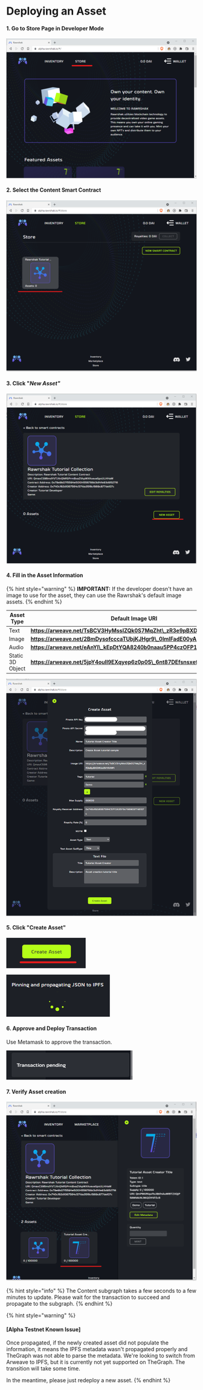 # Deploying an Asset

#### 1. Go to Store Page in Developer Mode

![Click the Store Page](<../../../.gitbook/assets/image (25) (1) (1) (1).png>)

#### 2. Select the Content Smart Contract

![Select the Content collection to deploy the asset in](<../../../.gitbook/assets/image (20) (1) (1).png>)

#### 3. Click "_New Asset"_

![Click New Asset to create a new asset NFT](<../../../.gitbook/assets/image (15) (1) (1).png>)

#### 4. Fill in the Asset Information

{% hint style="warning" %}
**IMPORTANT:** If the developer doesn't have an image to use for the asset, they can use the Rawrshak's default image assets.
{% endhint %}

| Asset Type       | Default Image URI                                                     |
| ---------------- | --------------------------------------------------------------------- |
| Text             | **https://arweave.net/TsBCV3HyMssIZQk0S7MqZht\_zR3e9pBXDWUo0VYAXW4**  |
| Image            | **https://arweave.net/2BmDysofcccaTUbjKJHgr9\_0ImlFadE00yAS\_3E9M00** |
| Audio            | **https://arweave.net/eAnYl\_kEpDtYQA8240b0naau5PP4czOFP1qGg4zazQQ**  |
| Static 3D Object | **https://arweave.net/5jpY4ouIl9EXqyep6z0p0S\_6nt87DEfsnsxefAa9cOE**  |

![Fill in Asset Information](<../../../.gitbook/assets/image (11) (1) (1).png>)

#### 5. Click "Create Asset"

![Click Create Asset](<../../../.gitbook/assets/image (9) (1) (1).png>)

![PMetadata json file is propagating for the Subgraph](<../../../.gitbook/assets/image (14) (1) (1).png>)

#### 6. Approve and Deploy Transaction

Use Metamask to approve the transaction.&#x20;

![Approve Deployment transaction](<../../../.gitbook/assets/image (24) (1) (1).png>)

#### 7. Verify Asset creation

![Verify Asset was created correctly](<../../../.gitbook/assets/image (10) (1) (1).png>)

{% hint style="info" %}
The Content subgraph takes a few seconds to a few minutes to update. Please wait for the transaction to succeed and propagate to the subgraph.
{% endhint %}

{% hint style="warning" %}
#### \[Alpha Testnet Known Issue]

Once propagated, if the newly created asset did not populate the information, it means the IPFS metadata wasn't propagated properly and TheGraph was not able to parse the metadata. We're looking to switch from Arweave to IPFS, but it is currently not yet supported on TheGraph. The transition will take some time.

In the meantime, please just redeploy a new asset.&#x20;
{% endhint %}
